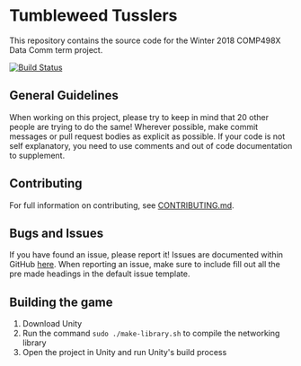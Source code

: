 # Tumbleweed Tusslers
This repository contains the source code for the Winter 2018 COMP498X Data Comm term project.

[![Build Status](https://travis-ci.org/bcitdatacomm/game.svg?branch=master)](https://travis-ci.org/bcitdatacomm/game)

## General Guidelines
When working on this project, please try to keep in mind that 20 other people are trying to do the same! Wherever possible, make commit messages or pull request bodies as explicit as possible. If your code is not self explanatory, you need to use comments and out of code documentation to supplement. 

## Contributing
For full information on contributing, see [CONTRIBUTING.md](https://github.com/bcitdatacomm/game/blob/master/.github/CONTRIBUTING.md).

## Bugs and Issues
If you have found an issue, please report it! Issues are documented within GitHub [here](https://github.com/bcitdatacomm/game/issues). When reporting an issue, make sure to include fill out all the pre made headings in the default issue template.

## Building the game
1. Download Unity
2. Run the command `sudo ./make-library.sh` to compile the networking library
3. Open the project in Unity and run Unity's build process
